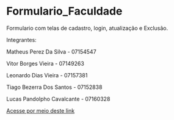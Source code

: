 # Formulario_Faculdade
Formulario com telas de cadastro, login, atualização e Exclusão.

Integrantes:

<p>Matheus Perez Da Silva - 07154547</p>
<p>Vitor Borges Vieira - 07149263</p>
<p>Leonardo Dias Vieira - 07157381</p>
<p>Tiago Bezerra Dos Santos - 07152838</p>
<p>Lucas Pandolpho Cavalcante - 07160328</p>

<a href="https://github.com/vitorborqge/Formulario_Faculdade">Acesse por meio deste link
<a>
